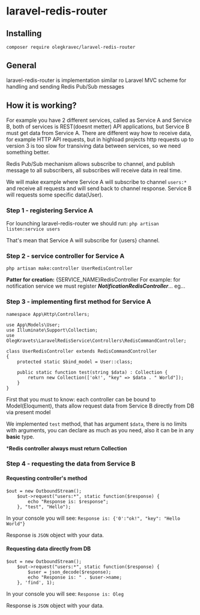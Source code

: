 # laravel-redis-router

## Installing

`composer require olegkravec/laravel-redis-router`

## General

laravel-redis-router is implementation similar ro Laravel MVC scheme for handling and sending Redis Pub/Sub messages

## How it is working?

For example you have 2 different services, called as Service A and Service B, both of services is REST(doesnt metter) API applications, but Service B must get data from Service A.
There are different way how to receive data, for example HTTP API requests, but in highload projects http requests up to version 3 is too slow for transiving data between services, so we need something better.

Redis Pub/Sub mechanism allows subscribe to channel, and publish message to all subscribers, all subscribes will receive data in real time. 

We will make example where Service A will subscribe to channel `users:*` and receive all requests and will send back to channel response.
Service B will requests some specific data(User).

### Step 1 - registering Service A

For lounching laravel-redis-router we should run:
`php artisan listen:service users`

That's mean that Service A will subscribe for {users} channel. 

### Step 2 - service controller for Service A

`php artisan make:controller UserRedisController`

**Patter for creation:** {SERVICE_NAME}RedisController
For example: for notification service we must register ***NotificationRedisController***... eg...

### Step 3 - implementing first method for Service A

```
namespace App\Http\Controllers;

use App\Models\User;
use Illuminate\Support\Collection;
use OlegKravets\LaravelRedisService\Controllers\RedisCommandController;

class UserRedisController extends RedisCommandController
{
    protected static $bind_model = User::class;

    public static function test(string $data) : Collection {
        return new Collection(['ok!', "key" => $data . " World"]);
    }
}
```

First that you must to know: each controller can be bound to Model(Eloqument), thats allow request data from Service B directly from DB via present model

We implemented `test` method, that has argument `$data`, there is no limits with arguments, you can declare as much as you need, also it can be in any **basic** type.

***Redis controller always must return Collection**

### Step 4 - requesting the data from Service B

#### Requesting controller's method

```
$out = new OutboundStream();
    $out->request("users:*", static function($response) {
        echo "Response is: $response";
    }, "test", "Hello");
```
In your console you will see:
`Response is: {'0':"ok!", "key": "Hello World"}`

Response is `JSON` object with your data.

#### Requesting data directly from DB

```
$out = new OutboundStream();
    $out->request("users:*", static function($response) {
        $user = json_decode($response);
        echo "Response is: " . $user->name;
    }, 'find', 1);
```

In your console you will see:
`Response is: Oleg`

Response is `JSON` object with your data.


